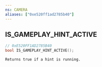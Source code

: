 ```yaml
---
ns: CAMERA
aliases: ["0xe520ff1ad2785b40"]
---
```

## IS_GAMEPLAY_HINT_ACTIVE

```c
// 0xE520FF1AD2785B40
bool IS_GAMEPLAY_HINT_ACTIVE();
```

```
Returns true if a hint is running.
```
